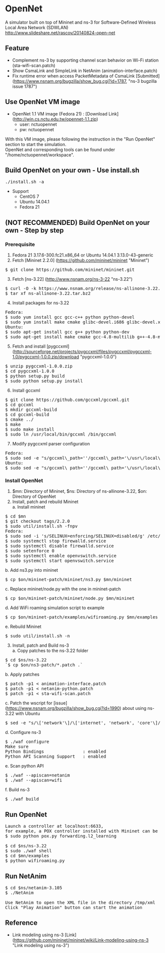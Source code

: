 # OpenNet
A simulator built on top of Mininet and ns-3 for Software-Defined Wireless Local Area Network (SDWLAN)  
http://www.slideshare.net/rascov/20140824-open-net  

## Feature
* Complement ns-3 by supporting channel scan behavior on Wi-Fi station (sta-wifi-scan.patch)
* Show CsmaLink and SimpleLink in NetAnim (animation-interface.patch)
* Fix runtime error when access PacketMetadata of CsmaLink [Submitted] (https://www.nsnam.org/bugzilla/show_bug.cgi?id=1787, "ns-3 bugzilla issue 1787")

## Use OpenNet VM image
* OpenNet 1.1 VM image (Fedora 21) : [Download Link] (http://win.cs.nctu.edu.tw/opennet-1.1.zip)
    - user: nctuopennet
    - pw: nctuopennet

With this VM image, please following the instruction in the "Run OpenNet" section to start the simulation.  
OpenNet and corresponding tools can be found under "/home/nctuopennet/workspace".  

## Build OpenNet on your own - Use install.sh

<pre>
./install.sh -a
</pre>

* Support
  * CentOS 7
  * Ubuntu 14.04.1
  * Fedora 21

## (NOT RECOMMENDED) Build OpenNet on your own - Step by step
### Prerequisite
1. Fedora 21 3.17.6-300.fc21.x86\_64 or Ubuntu 14.04.1 3.13.0-43-generic  
2. Fetch [Mininet 2.2.0] (https://github.com/mininet/mininet "Mininet")  
<pre>
$ git clone https://github.com/mininet/mininet.git
</pre>
3. Fetch [ns-3.22] (http://www.nsnam.org/ns-3-22 "ns-3.22")  
<pre>
$ curl -O -k https://www.nsnam.org/release/ns-allinone-3.22.tar.bz2
$ tar xf ns-allinone-3.22.tar.bz2
</pre>
4. Install packages for ns-3.22
<pre>
Fedora:
$ sudo yum install gcc gcc-c++ python python-devel
$ sudo yum install make cmake glibc-devel.i686 glibc-devel.x86\_64
Ubuntu:
$ sudo apt-get install gcc g++ python python-dev
$ sudo apt-get install make cmake gcc-4.8-multilib g++-4.8-multilib
</pre>
5. Fetch and install [pygccxml] (http://sourceforge.net/projects/pygccxml/files/pygccxml/pygccxml-1.0/pygccxml-1.0.0.zip/download "pygccxml-1.0.0")  
<pre>
$ unzip pygccxml-1.0.0.zip
$ cd pygccxml-1.0.0
$ python setup.py build
$ sudo python setup.py install
</pre>
6. Install gccxml  
<pre>
$ git clone https://github.com/gccxml/gccxml.git
$ cd gccxml
$ mkdir gccxml-build
$ cd gccxml-build
$ cmake ../
$ make
$ sudo make install
$ sudo ln /usr/local/bin/gccxml /bin/gccxml
</pre>
7. Modify pygccxml parser configuration  
<pre>
Fedora:
$ sudo sed -e "s/gccxml\_path=''/gccxml\_path='\/usr\/local\/bin'/" -i /usr/lib/python2.7/site-packages/pygccxml/parser/config.py
Ubuntu:
$ sudo sed -e "s/gccxml\_path=''/gccxml\_path='\/usr\/local\/bin'/" -i /usr/local/lib/python2.7/dist-packages/pygccxml/parser/config.py
</pre>

### Install OpenNet
1. $mn: Directory of Mininet, $ns: Directory of ns-allinone-3.22, $on: Directory of OpenNet  
2. Install, patch and rebuild Mininet  
a. Install mininet  
<pre>
$ cd $mn
$ git checkout tags/2.2.0
$ sudo util/install.sh -fnpv
Fedora:
$ sudo sed -i 's/SELINUX=enforcing/SELINUX=disabled/g' /etc/selinux/config
$ sudo systemctl stop firewalld.service
$ sudo systemctl disable firewalld.service
$ sudo setenforce 0
$ sudo systemctl enable openvswitch.service
$ sudo systemctl start openvswitch.service
</pre>
b. Add ns3.py into mininet  
<pre>
$ cp $on/mininet-patch/mininet/ns3.py $mn/mininet
</pre>
c. Replace mininet/node.py with the one in mininet-patch  
<pre>
$ cp $on/mininet-patch/mininet/node.py $mn/mininet
</pre>
d. Add WiFi roaming simulation script to example  
<pre>
$ cp $on/mininet-patch/examples/wifiroaming.py $mn/examples
</pre>
e. Rebuild Mininet  
<pre>
$ sudo util/install.sh -n
</pre>

3. Install, patch and Build ns-3  
a. Copy patches to the ns-3.22 folder  
<pre>
$ cd $ns/ns-3.22
`$ cp $on/ns3-patch/*.patch .`
</pre>
b. Apply patches  
<pre>
$ patch -p1 &lt; animation-interface.patch
$ patch -p1 &lt; netanim-python.patch
$ patch -p1 &lt; sta-wifi-scan.patch
</pre>
c. Patch the wscript for [issue] (https://www.nsnam.org/bugzilla/show_bug.cgi?id=1990) about using ns-3.22 with Ubuntu  
<pre>
$ sed -e "s/\['network'\]/\['internet', 'network', 'core'\]/" -i src/tap-bridge/wscript
</pre>
d. Configure ns-3  
<pre>
$ ./waf configure
Make sure
Python Bindings               : enabled
Python API Scanning Support   : enabled
</pre>
e. Scan python API  
<pre>
$ ./waf --apiscan=netanim
$ ./waf --apiscan=wifi
</pre>
f. Build ns-3  
<pre>
$ ./waf build
</pre>

## Run OpenNet
<pre>
Launch a controller at localhost:6633,
for example, a POX controller installed with Mininet can be running with:
$ sudo python pox.py forwarding.l2_learning

$ cd $ns/ns-3.22
$ sudo ./waf shell
$ cd $mn/examples
$ python wifiroaming.py
</pre>

## Run NetAnim
<pre>
$ cd $ns/netanim-3.105
$ ./NetAnim

Use NetAnim to open the XML file in the directory /tmp/xml
Click "Play Animation" button can start the animation
</pre>

## Reference
* Link modeling using ns-3 [Link] (https://github.com/mininet/mininet/wiki/Link-modeling-using-ns-3 "Link modeling using ns-3")
